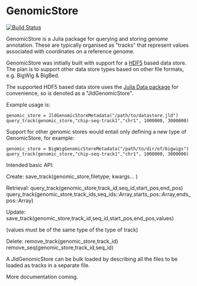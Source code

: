 # GenomicStore
[![Build Status](https://travis-ci.org/nw11/GenomicStore.jl.svg?branch=master)](https://travis-ci.org/nw11/GenomicStore.jl)

GenomicStore is a Julia package for querying and storing genome annotation. These are typically organised as "tracks" that represent values associated with coordinates on a reference genome.

GenomicStore was initially built with support for a [HDF5](https://en.wikipedia.org/wiki/Hierarchical_Data_Format) based data store. The plan is to support other data store types based on other file formats, e.g. BigWig & BigBed. 

The supported HDF5 based data store uses the [Julia Data package](https://github.com/JuliaLang/JLD.jl) for convenience, so is denoted as a "JldGenomicStore".

Example usage is: 

```
genomic_store = JldGenomicStoreMetadata("/path/to/datastore.jld")
query_track(genomic_store,"chip-seq-track1","chr1", 1000000, 3000000) 
```

Support for other genomic stores would entail only defining 
 a new type of GenomicStore, for example:

```
genomic_store = BigWigGenomicStoreMetadata("/path/to/dir/of/bigwigs")
query_track(genomic_store,"chip-seq-track1","chr1", 1000000, 3000000)
```


Intended basic API:

Create:
save_track(genomic_store,filetype; kwargs... )

Retrieval:
query_track(genomic_store,track_id,seq_id,start_pos,end_pos)
query_track(genomic_store,track_ids,seq_ids::Array,starts_pos::Array,ends_pos::Array)

Update:
save_track(genomic_store,track_id,seq_id,start_pos,end_pos,values)
 
(values must be of the same type of the type of track)

Delete:
remove_track(genomic_store,track_id)
remove_seq(genomic_store,track_id,seq_id)


A JldGenomicStore can be bulk loaded by describing all the files to be loaded as tracks in a separate file. 

More documentation coming. 

